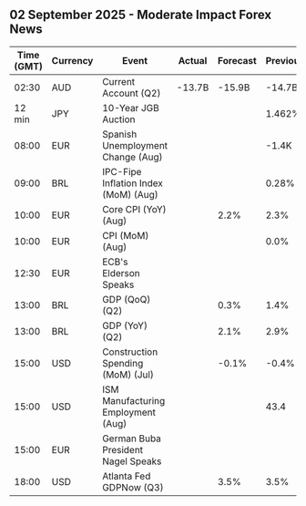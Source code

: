 ## 02 September 2025 - Moderate Impact Forex News

| Time (GMT) | Currency | Event | Actual | Forecast | Previous |
|------|----------|-------|--------|----------|----------|
| 02:30 | AUD | Current Account (Q2) | -13.7B | -15.9B | -14.7B |
| 12 min | JPY | 10-Year JGB Auction |  |  | 1.462% |
| 08:00 | EUR | Spanish Unemployment Change (Aug) |  |  | -1.4K |
| 09:00 | BRL | IPC-Fipe Inflation Index (MoM) (Aug) |  |  | 0.28% |
| 10:00 | EUR | Core CPI (YoY) (Aug) |  | 2.2% | 2.3% |
| 10:00 | EUR | CPI (MoM) (Aug) |  |  | 0.0% |
| 12:30 | EUR | ECB's Elderson Speaks |  |  |  |
| 13:00 | BRL | GDP (QoQ) (Q2) |  | 0.3% | 1.4% |
| 13:00 | BRL | GDP (YoY) (Q2) |  | 2.1% | 2.9% |
| 15:00 | USD | Construction Spending (MoM) (Jul) |  | -0.1% | -0.4% |
| 15:00 | USD | ISM Manufacturing Employment (Aug) |  |  | 43.4 |
| 15:00 | EUR | German Buba President Nagel Speaks |  |  |  |
| 18:00 | USD | Atlanta Fed GDPNow (Q3) |  | 3.5% | 3.5% |
